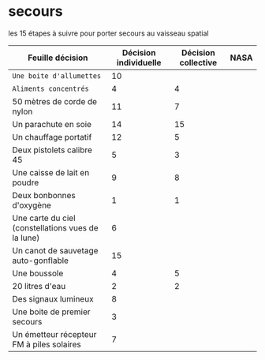 # secours
les 15 étapes à suivre pour porter secours au vaisseau spatial

Feuille décision | Décision individuelle |Décision collective | NASA |
--- | --- | --- | --- |
`Une boite d'allumettes`|10  |  |
`Aliments concentrés`|4  |4  |
50 mètres de corde de nylon |11  |7  |
Un parachute en soie |14  |15  |
Un chauffage portatif |12  |5  |
Deux pistolets calibre 45 |5  |3  |
Une caisse de lait en poudre |9 |8|
Deux bonbonnes d'oxygène | 1 | 1 |
Une carte du ciel (constellations vues de la lune) |6 |  
Un canot de sauvetage auto-gonflable |15 |  |
Une boussole | 4 |5|
20 litres d'eau | 2 | 2 | 
Des signaux lumineux |8 |  
Une boite de premier secours | 3 | 
Un émetteur récepteur FM à piles solaires |7 |  |
 
